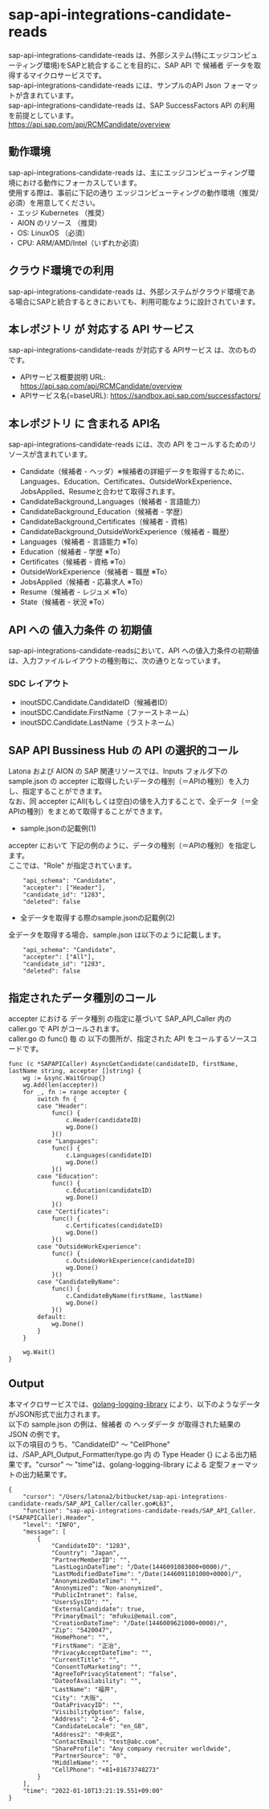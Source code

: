 # sap-api-integrations-candidate-reads
sap-api-integrations-candidate-reads は、外部システム(特にエッジコンピューティング環境)をSAPと統合することを目的に、SAP API で 候補者 データを取得するマイクロサービスです。    
sap-api-integrations-candidate-reads には、サンプルのAPI Json フォーマットが含まれています。   
sap-api-integrations-candidate-reads は、SAP SuccessFactors API の利用を前提としています。  
https://api.sap.com/api/RCMCandidate/overview   

## 動作環境  
sap-api-integrations-candidate-reads は、主にエッジコンピューティング環境における動作にフォーカスしています。  
使用する際は、事前に下記の通り エッジコンピューティングの動作環境（推奨/必須）を用意してください。  
・ エッジ Kubernetes （推奨）    
・ AION のリソース （推奨)    
・ OS: LinuxOS （必須）    
・ CPU: ARM/AMD/Intel（いずれか必須）    

## クラウド環境での利用
sap-api-integrations-candidate-reads は、外部システムがクラウド環境である場合にSAPと統合するときにおいても、利用可能なように設計されています。  

## 本レポジトリ が 対応する API サービス
sap-api-integrations-candidate-reads が対応する APIサービス は、次のものです。

* APIサービス概要説明 URL: https://api.sap.com/api/RCMCandidate/overview    
* APIサービス名(=baseURL): https://sandbox.api.sap.com/successfactors/

## 本レポジトリ に 含まれる API名
sap-api-integrations-candidate-reads には、次の API をコールするためのリソースが含まれています。  

* Candidate（候補者 - ヘッダ）※候補者の詳細データを取得するために、Languages、Education、Certificates、OutsideWorkExperience、JobsApplied、Resumeと合わせて取得されます。
* CandidateBackground_Languages（候補者 - 言語能力）
* CandidateBackground_Education（候補者 - 学歴）
* CandidateBackground_Certificates（候補者 - 資格）
* CandidateBackground_OutsideWorkExperience（候補者 - 職歴）
* Languages（候補者 - 言語能力 ※To）
* Education（候補者 - 学歴 ※To）
* Certificates（候補者 - 資格 ※To）
* OutsideWorkExperience（候補者 - 職歴 ※To）
* JobsApplied（候補者 - 応募求人 ※To）
* Resume（候補者 - レジュメ ※To）
* State（候補者 - 状況 ※To）

## API への 値入力条件 の 初期値
sap-api-integrations-candidate-readsにおいて、API への値入力条件の初期値は、入力ファイルレイアウトの種別毎に、次の通りとなっています。  

### SDC レイアウト

* inoutSDC.Candidate.CandidateID（候補者ID）
* inoutSDC.Candidate.FirstName（ファーストネーム）
* inoutSDC.Candidate.LastName（ラストネーム）

## SAP API Bussiness Hub の API の選択的コール

Latona および AION の SAP 関連リソースでは、Inputs フォルダ下の sample.json の accepter に取得したいデータの種別（＝APIの種別）を入力し、指定することができます。  
なお、同 accepter にAll(もしくは空白)の値を入力することで、全データ（＝全APIの種別）をまとめて取得することができます。  

* sample.jsonの記載例(1)  

accepter において 下記の例のように、データの種別（＝APIの種別）を指定します。  
ここでは、"Role" が指定されています。    
  
```
	"api_schema": "Candidate",
	"accepter": ["Header"],
	"candidate_id": "1283",
	"deleted": false
```
  
* 全データを取得する際のsample.jsonの記載例(2)  

全データを取得する場合、sample.json は以下のように記載します。  

```
	"api_schema": "Candidate",
	"accepter": ["All"],
	"candidate_id": "1283",
	"deleted": false
```

## 指定されたデータ種別のコール

accepter における データ種別 の指定に基づいて SAP_API_Caller 内の caller.go で API がコールされます。  
caller.go の func() 毎 の 以下の箇所が、指定された API をコールするソースコードです。  

```
func (c *SAPAPICaller) AsyncGetCandidate(candidateID, firstName, lastName string, accepter []string) {
	wg := &sync.WaitGroup{}
	wg.Add(len(accepter))
	for _, fn := range accepter {
		switch fn {
		case "Header":
			func() {
				c.Header(candidateID)
				wg.Done()
			}()
		case "Languages":
			func() {
				c.Languages(candidateID)
				wg.Done()
			}()
		case "Education":
			func() {
				c.Education(candidateID)
				wg.Done()
			}()
		case "Certificates":
			func() {
				c.Certificates(candidateID)
				wg.Done()
			}()
		case "OutsideWorkExperience":
			func() {
				c.OutsideWorkExperience(candidateID)
				wg.Done()
			}()
		case "CandidateByName":
			func() {
				c.CandidateByName(firstName, lastName)
				wg.Done()
			}()
		default:
			wg.Done()
		}
	}

	wg.Wait()
}
```
## Output  
本マイクロサービスでは、[golang-logging-library](https://github.com/latonaio/golang-logging-library) により、以下のようなデータがJSON形式で出力されます。  
以下の sample.json の例は、候補者 の ヘッダデータ が取得された結果の JSON の例です。  
以下の項目のうち、"CandidateID" ～ "CellPhone" は、/SAP_API_Output_Formatter/type.go 内 の Type Header {} による出力結果です。"cursor" ～ "time"は、golang-logging-library による 定型フォーマットの出力結果です。  

```
{
	"cursor": "/Users/latona2/bitbucket/sap-api-integrations-candidate-reads/SAP_API_Caller/caller.go#L63",
	"function": "sap-api-integrations-candidate-reads/SAP_API_Caller.(*SAPAPICaller).Header",
	"level": "INFO",
	"message": [
		{
			"CandidateID": "1283",
			"Country": "Japan",
			"PartnerMemberID": "",
			"LastLoginDateTime": "/Date(1446091083000+0000)/",
			"LastModifiedDateTime": "/Date(1446091101000+0000)/",
			"AnonymizedDateTime": "",
			"Anonymized": "Non-anonymized",
			"PublicIntranet": false,
			"UsersSysID": "",
			"ExternalCandidate": true,
			"PrimaryEmail": "mfukui@email.com",
			"CreationDateTime": "/Date(1446009621000+0000)/",
			"Zip": "5420047",
			"HomePhone": "",
			"FirstName": "正治",
			"PrivacyAcceptDateTime": "",
			"CurrentTitle": "",
			"ConsentToMarketing": "",
			"AgreeToPrivacyStatement": "false",
			"DateofAvailability": "",
			"LastName": "福井",
			"City": "大阪",
			"DataPrivacyID": "",
			"VisibilityOption": false,
			"Address": "2-4-6",
			"CandidateLocale": "en_GB",
			"Address2": "中央区",
			"ContactEmail": "test@abc.com",
			"ShareProfile": "Any company recruiter worldwide",
			"PartnerSource": "0",
			"MiddleName": "",
			"CellPhone": "+81+81673748273"
		}
	],
	"time": "2022-01-10T13:21:19.551+09:00"
}
```

